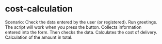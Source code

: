 # cost-calculation
Scenario:
Check the data entered by the user (or registered).
Run greetings.
The script will work when you press the button.
Collects information entered into the form.
Then checks the data.
Calculates the cost of delivery.
Calculation of the amount in total.
